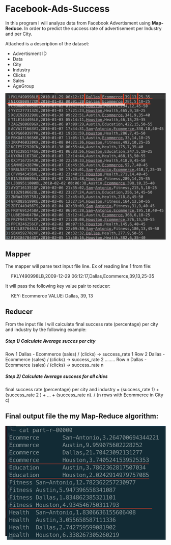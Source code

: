 # Facebook-Ads-Success

In this program I will analyze data from Facebook Advertisment using **Map-Reduce**. In order to predict the success rate of advertisement per Industry and per City. 

Attached is a description of the dataset:

- Advertisment ID
- Data
- City
- Industry
- Clicks
- Sales
- AgeGroup

![image 1](https://github.com/JaimeGoB/Facebook-Ads-Success/blob/master/Facebook-Ads-Success-Rate/src/data/input.png)


## Mapper
The mapper will parse text input file line. Ex of reading line 1 from file:

&emsp; FKLY490998LB,2009-12-29 06:12:17,Dallas,Ecommerce,39,13,25-35
  
It will pass the following key value pair to reducer: 

&emsp; KEY: Ecommerce VALUE: Dallas, 39, 13  


## Reducer 
From the input file I will calculate final success rate (percentage) per city and industry by the following example:

##### Step 1) Calculate Average succes per city

Row 1 Dallas - Ecommerce  (sales) / (clicks) -> success_rate 1 
Row 2 Dallas - Ecommerce  (sales) / (clicks) -> success_rate 2
........
Row n Dallas - Ecommerce  (sales) / (clicks) -> success_rate n

##### Step 2) Calculate Average success for all cities

final success rate (percentage) per city and industry =
(success_rate 1)  + (success_rate 2 ) + ... + (success_rate n). / (n rows with Ecommerce in City c)

## Final output file the my Map-Reduce algorithm:

![image 1](https://github.com/JaimeGoB/Facebook-Ads-Success/blob/master/Facebook-Ads-Success-Rate/src/data/output.png)
